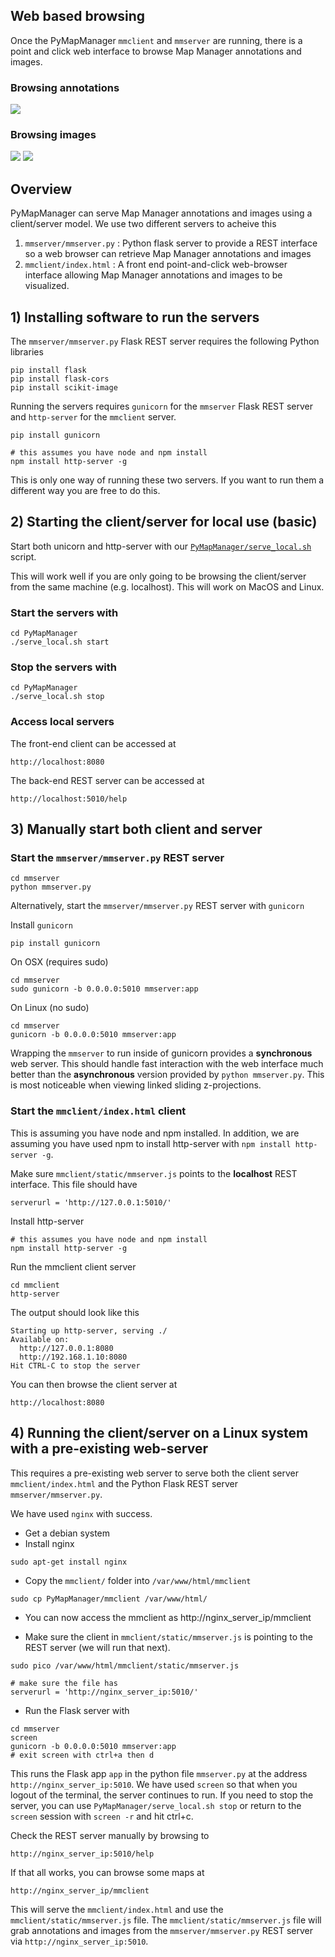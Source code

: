 ## Web based browsing

Once the PyMapManager `mmclient` and `mmserver` are running, there is a point and click web interface to browse Map Manager annotations and images.

### Browsing annotations

<IMG SRC="../img/mmserver_purejs.png">

### Browsing images

<IMG SRC="../img/mmserver_leaflet.png">
<IMG SRC="../img/mmserver_leaflet2.png">


## Overview

PyMapManager can serve Map Manager annotations and images using a client/server model. We use two different servers to acheive this

 1. `mmserver/mmserver.py` : Python flask server to provide a REST interface so a web browser can retrieve Map Manager annotations and images
 2. `mmclient/index.html` : A front end point-and-click web-browser interface allowing Map Manager annotations and images to be visualized.
 


## 1) Installing software to run the servers

The `mmserver/mmserver.py` Flask REST server requires the following Python libraries

```
pip install flask
pip install flask-cors
pip install scikit-image
```

Running the servers requires `gunicorn` for the `mmserver` Flask REST server and `http-server` for the `mmclient` server.

```
pip install gunicorn

# this assumes you have node and npm install
npm install http-server -g
```

This is only one way of running these two servers. If you want to run them a different way you are free to do this.
	
## 2) Starting the client/server for local use (basic)

Start both unicorn and http-server with our [`PyMapManager/serve_local.sh`][serve_local] script.

This will work well if you are only going to be browsing the client/server from the same machine (e.g. localhost). This will work on MacOS and Linux.

### Start the servers with

```
cd PyMapManager
./serve_local.sh start
```
	
### Stop the servers with

```
cd PyMapManager
./serve_local.sh stop
```

### Access local servers

The front-end client can be accessed at

```
http://localhost:8080
```

The back-end REST server can be accessed at

```
http://localhost:5010/help
```

	
## 3) Manually start both client and server

### Start the `mmserver/mmserver.py` REST server
 
```
cd mmserver
python mmserver.py
```

Alternatively, start the `mmserver/mmserver.py` REST server with `gunicorn`

Install `gunicorn`

	pip install gunicorn
	
On OSX (requires sudo)

```
cd mmserver
sudo gunicorn -b 0.0.0.0:5010 mmserver:app
```
	
On Linux (no sudo)

```
cd mmserver
gunicorn -b 0.0.0.0:5010 mmserver:app
```
	
Wrapping the `mmserver` to run inside of gunicorn provides a **synchronous** web server. This should handle fast interaction with the web interface much better than the **asynchronous** version provided by `python mmserver.py`. This is most noticeable when viewing linked sliding z-projections.

### Start the `mmclient/index.html` client

This is assuming you have node and npm installed. In addition, we are assuming you have used npm to install http-server with `npm install http-server -g`.

Make sure `mmclient/static/mmserver.js` points to the **localhost** REST interface. This file should have

```
serverurl = 'http://127.0.0.1:5010/'
```
	
Install http-server

	# this assumes you have node and npm install
	npm install http-server -g

Run the mmclient client server

```
cd mmclient
http-server
```

The output should look like this

```
Starting up http-server, serving ./
Available on:
  http://127.0.0.1:8080
  http://192.168.1.10:8080
Hit CTRL-C to stop the server
```

You can then browse the client server at

```
http://localhost:8080
```
	

## 4) Running the client/server on a Linux system with a pre-existing web-server

This requires a pre-existing web server to serve both the client server `mmclient/index.html` and the Python Flask REST server `mmserver/mmserver.py`.

We have used `nginx` with success.

 - Get a debian system
 - Install nginx
 
```
sudo apt-get install nginx
```
 	
 - Copy the `mmclient/` folder into `/var/www/html/mmclient`

```
sudo cp PyMapManager/mmclient /var/www/html/
```

 - You can now access the mmclient as http://nginx_server_ip/mmclient

 - Make sure the client in `mmclient/static/mmserver.js` is pointing to the REST server (we will run that next).

```
sudo pico /var/www/html/mmclient/static/mmserver.js
   
# make sure the file has
serverurl = 'http://nginx_server_ip:5010/'
```
   
 - Run the Flask server with

```
cd mmserver
screen
gunicorn -b 0.0.0.0:5010 mmserver:app
# exit screen with ctrl+a then d 
```
   
This runs the Flask app `app` in the python file `mmserver.py` at the address `http://nginx_server_ip:5010`. We have used `screen` so that when you logout of the terminal, the server continues to run. If you need to stop the server, you can use `PyMapManager/serve_local.sh stop` or return to the `screen` session with `screen -r` and hit ctrl+c.

Check the REST server manually by browsing to

```
http://nginx_server_ip:5010/help
```

If that all works, you can browse some maps at

```
http://nginx_server_ip/mmclient
```
 
This will serve the `mmclient/index.html` and use the `mmclient/static/mmserver.js` file. The `mmclient/static/mmserver.js` file will grab annotations and images from the `mmserver/mmserver.py` REST server via `http://nginx_server_ip:5010`.

[serve_local]: https://github.com/cudmore/PyMapManager/blob/master/serve_local.sh


